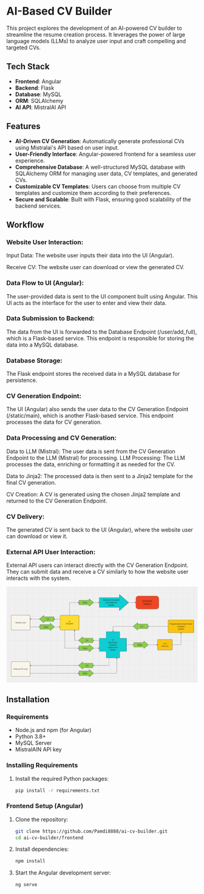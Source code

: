 # AI-Based CV Builder

This project explores the development of an AI-powered CV builder to streamline the resume creation process. It leverages the power of large language models (LLMs) to analyze user input and craft compelling and targeted CVs.

## Tech Stack

- **Frontend**: Angular
- **Backend**: Flask
- **Database**: MySQL
- **ORM**: SQLAlchemy
- **AI API**: MistralAI API

## Features

- **AI-Driven CV Generation**: Automatically generate professional CVs using Mistralai's API based on user input.
- **User-Friendly Interface**: Angular-powered frontend for a seamless user experience.
- **Comprehensive Database**: A well-structured MySQL database with SQLAlchemy ORM for managing user data, CV templates, and generated CVs.
- **Customizable CV Templates**: Users can choose from multiple CV templates and customize them according to their preferences.
- **Secure and Scalable**: Built with Flask, ensuring good scalability of the backend services.

## Workflow

### Website User Interaction:
Input Data: The website user inputs their data into the UI
(Angular).

Receive CV: The website user can download or view the
generated CV.

### Data Flow to UI (Angular):
The user-provided data is sent to the UI component built using
Angular. This UI acts as the interface for the user to enter and
view their data.

### Data Submission to Backend:
The data from the UI is forwarded to the Database Endpoint
(/user/add_full), which is a Flask-based service.
This endpoint is responsible for storing the data into a MySQL
database.

### Database Storage:
The Flask endpoint stores the received data in a MySQL
database for persistence.

### CV Generation Endpoint:
The UI (Angular) also sends the user data to the CV Generation
Endpoint (/static/main), which is another Flask-based service.
This endpoint processes the data for CV generation.

### Data Processing and CV Generation:
Data to LLM (Mistral): The user data is sent from the CV
Generation Endpoint to the LLM (Mistral) for processing.
LLM Processing: The LLM processes the data, enriching or
formatting it as needed for the CV.

Data to Jinja2: The processed data is then sent to a Jinja2
template for the final CV generation.

CV Creation: A CV is generated using the chosen Jinja2
template and returned to the CV Generation Endpoint.

### CV Delivery:
The generated CV is sent back to the UI (Angular), where the
website user can download or view it.

### External API User Interaction:
External API users can interact directly with the CV Generation
Endpoint.
They can submit data and receive a CV similarly to how the
website user interacts with the system.

![workflow](images/Workflow.png)

## Installation

### Requirements

- Node.js and npm (for Angular)
- Python 3.8+
- MySQL Server
- MistralAIN API key

### Installing Requirements

1. Install the required Python packages:
   ```bash
   pip install -r requirements.txt
   ```

### Frontend Setup (Angular)

1. Clone the repository:
   ```bash
   git clone https://github.com/Pamdi8888/ai-cv-builder.git
   cd ai-cv-builder/frontend
   ```

2. Install dependencies:
   ```bash
   npm install
   ```

3. Start the Angular development server:
   ```bash
   ng serve
   ```

